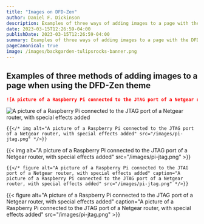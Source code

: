 ```yaml
---
title: "Images on DFD-Zen"
author: Daniel F. Dickinson
description: Examples of three ways of adding images to a page with the DFD-Zen theme
date: 2023-03-15T12:26:59-04:00
publishDate: 2023-03-15T12:26:59-04:00
summary: Examples of three ways of adding images to a page with the DFD-Zen theme
pageCanonical: true
image: /images/backgarden-tulipsrocks-banner.png
---
```


## Examples of three methods of adding images to a page when using the DFD-Zen theme

```markdown
![A picture of a Raspberry Pi connected to the JTAG port of a Netgear router, with special effects added](/images/pi-jtag.png)
```

![A picture of a Raspberry Pi connected to the JTAG port of a Netgear router, with special effects added](/images/pi-jtag.png)

```golang
{{</* img alt="A picture of a Raspberry Pi connected to the JTAG port of a Netgear router, with special effects added" src="/images/pi-jtag.png" */>}}
```

{{< img alt="A picture of a Raspberry Pi connected to the JTAG port of a Netgear router, with special effects added" src="/images/pi-jtag.png" >}}

```golang
{{</* figure alt="A picture of a Raspberry Pi connected to the JTAG port of a Netgear router, with special effects added" caption="A picture of a Raspberry Pi connected to the JTAG port of a Netgear router, with special effects added" src="/images/pi-jtag.png" */>}}
```

{{< figure alt="A picture of a Raspberry Pi connected to the JTAG port of a Netgear router, with special effects added" caption="A picture of a Raspberry Pi connected to the JTAG port of a Netgear router, with special effects added" src="/images/pi-jtag.png" >}}